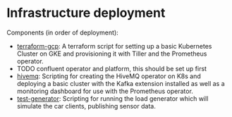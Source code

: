 # Infrastructure deployment

Components (in order of deployment):
- [terraform-gcp](terraform-gcp): A terraform script for setting up a basic Kubernetes Cluster on GKE and provisioning it with Tiller and the Prometheus operator.
- TODO confluent operator and platform, this should be set up first
- [hivemq](hivemq): Scripting for creating the HiveMQ operator on K8s and deploying a basic cluster with the Kafka extension installed as well as a monitoring dashboard for use with the Prometheus operator.
- [test-generator](test-generator): Scripting for running the load generator which will simulate the car clients, publishing sensor data.